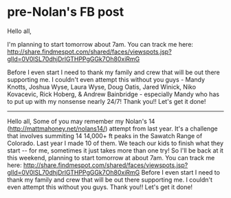 # pre-Nolan's FB post

[//]: # (Nolans14 FB group post)
Hello all,

I'm planning to start tomorrow about 7am. You can track me here: http://share.findmespot.com/shared/faces/viewspots.jsp?glId=0V0lSL70dhjDrlGTHPPgGGk7Oh80xiRmG

Before I even start I need to thank my family and crew that will be out there supporting me. I couldn't even attempt this without you guys - Mandy Knotts, Joshua Wyse, Laura Wyse, Doug Oatis, Jared Winick, Niko Kovacevic, Rick Hoberg, & Andrew Bainbridge - especially Mandy who has to put up with my nonsense nearly 24/7! Thank you!! Let's get it done!

---
[//]: # (general FB post)
Hello all,
Some of you may remember my Nolan's 14 (http://mattmahoney.net/nolans14/) attempt from last year. It's a challenge that involves summiting 14 14,000+ ft peaks in the Sawatch Range of Colorado. Last year I made 10 of them. We teach our kids to finish what they start -- for me, sometimes it just takes more than one try! So I'll be back at it this weekend, planning to start tomorrow at about 7am. You can track me here: http://share.findmespot.com/shared/faces/viewspots.jsp?glId=0V0lSL70dhjDrlGTHPPgGGk7Oh80xiRmG
Before I even start I need to thank my family and crew that will be out there supporting me. I couldn't even attempt this without you guys. Thank you!! Let's get it done!
